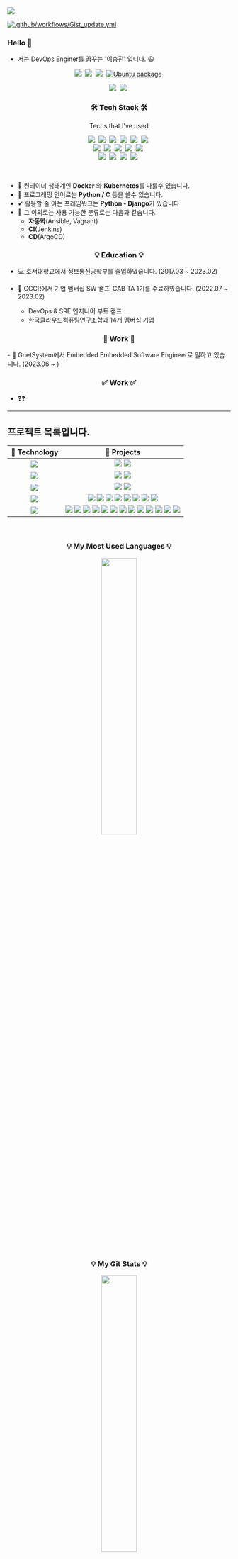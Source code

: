<img src = "https://capsule-render.vercel.app/api?type=waving&width=100%&height=300&text=[%20sjin1105%20]&desc=DevOps%20Enginer&descSize=35&descAlignY=20&descAlign=23&fontAlign=35&fontAlignY=50&color=0:006494,100:1D1E23&fontColor=FFFFFF&fontSize=90&stroke=FFFFFF&strokeWidth=1">

[![.github/workflows/Gist_update.yml](https://github.com/sjin1105/sjin1105/actions/workflows/Gist_update.yml/badge.svg?branch=main)](https://github.com/sjin1105/sjin1105/actions/workflows/Gist_update.yml)

### Hello 👋

- 저는 DevOps Enginer를 꿈꾸는 '이승진' 입니다. 😃

<p align="center">
  <a href="#"><img src="https://hits.seeyoufarm.com/api/count/incr/badge.svg?url=https%3A%2F%2Fgithub.com%2Fsjin1105&count_bg=%2300F3FF&title_bg=%23555555&icon=github.svg&icon_color=%23FFFFFF&title=hits&edge_flat=false"/></a>&nbsp
  <a href="https://code.visualstudio.com/" target="_blank"><img src="https://img.shields.io/badge/IDE-VSCode-%23007ACC?style=flat-square&logo=Visual-studio-code&logoColor=white"></a>&nbsp 
  <a href="https://insider.windows.com/en-us/insidewindows11" target="_blank"><img src="https://img.shields.io/badge/Window-11-%23007ACC?style=flat-square&logo=windows&logoColor=white"></a>&nbsp 
  <a href="https://ubuntu.com/" target="_blank"><img alt="Ubuntu package" src="https://img.shields.io/ubuntu/v/ubuntu-wallpapers/focal?color=%23E95420&label=Ubuntu&logo=Ubuntu&logoColor=white"></a>&nbsp
</p>
    
<p align="center">
  <a href="mailto:sjin110550@gmail.com"><img src="https://img.shields.io/badge/Gmail-d14836?style=flat-square&logo=Gmail&logoColor=white"></a>&nbsp
  <a href="https://sjin1105.site" target="_blank"><img src="https://img.shields.io/static/v1?label=&message=Blog&color=FF5722&logo=Blogger&logoColor=white&labelColor=FF5722"></a>&nbsp
</p>
<h3 align="center">🛠 Tech Stack 🛠</h3>

<p align="center"> Techs that I've used </p>

<p align="center">
  <a href="#"><img src="https://img.shields.io/badge/Python-3766AB?style=flat-square&logo=Python&logoColor=white"></a>&nbsp 
  <a href="#"><img src="https://img.shields.io/badge/C-A8B9CC?style=flat-square&logo=C&logoColor=white"></a>&nbsp 
  <a href="#"><img src="https://img.shields.io/badge/Kubernetes-326CE5?style=flat-square&logo=Kubernetes&logoColor=white"></a>&nbsp 
  <a href="#"><img src="https://img.shields.io/badge/Django-092E20?style=flat-square&logo=Django&logoColor=white"></a>&nbsp 
  <a href="#"><img src="https://img.shields.io/badge/aws-333664?style=flat-square&logo=amazon-aws&logoColor=white"/></a>&nbsp 
  <a href="#"><img src="https://img.shields.io/badge/Notion-000000?style=flat-square&logo=Notion&logoColor=white"></a>&nbsp 
  <br>
  <a href="#"><img src="https://img.shields.io/badge/Linux-FCC624?style=flat-square&logo=Linux&logoColor=white"></a>&nbsp 
  <a href="#"><img src="https://img.shields.io/badge/Docker-2496ED?style=flat-square&logo=Docker&logoColor=white"></a>&nbsp 
  <a href="#"><img src="https://img.shields.io/badge/Jenkins-D24939?style=flat-square&logo=Jenkins&logoColor=white"></a>&nbsp 
  <a href="#"><img src="https://img.shields.io/badge/ArgoCD-EF7B4D?style=flat-square&logo=Argo&logoColor=white"></a>&nbsp 
  <a href="#"><img src="https://img.shields.io/badge/Ansible-EE0000?style=flat-square&logo=Ansible&logoColor=white"></a>&nbsp
  <br>
  <a href="#"><img src="https://img.shields.io/badge/Raspberry Pi-A22846?style=flat-square&logo=Raspberry Pi&logoColor=white"></a>&nbsp 
  <a href="#"><img src="https://img.shields.io/badge/html5-11B48A?style=flat-square&logo=HTML5&logoColor=white"></a>&nbsp 
  <a href="#"><img src="https://img.shields.io/badge/Mysql-E6B91E?style=flat-square&logo=MySql&logoColor=white"></a>&nbsp 
  <a href="#"><img src="https://img.shields.io/badge/Vagrant-1868F2?style=flat-square&logo=Vagrant&logoColor=white"></a>&nbsp 
</p>

<br>

- 🔧 컨테이너 생태계인 **Docker** 와 **Kubernetes**를 다룰수 있습니다.
- 💬 프로그래밍 언어로는 **Python / C** 등을 쓸수 있습니다.
- ✔  활용할 줄 아는 프레임워크는 **Python - Django**가 있습니다
- 🔎 그 이외로는 사용 가능한 분류로는 다음과 같습니다.
  - **자동화**(Ansible, Vagrant)
  - **CI**(Jenkins)
  - **CD**(ArgoCD)

<h3 align="center">💡 Education 💡</h3>

  - 💻 호서대학교에서 정보통신공학부를 졸업하였습니다. (2017.03 ~ 2023.02)
  
  - 📝 CCCR에서 기업 멤버십 SW 캠프_CAB TA 1기를 수료하였습니다. (2022.07 ~ 2023.02)
    - DevOps & SRE 엔지니어 부트 캠프
    - 한국클라우드컴퓨팅연구조합과 14개 멤버십 기업

<h3 align="center">🚀 Work 🚀</h3>
  - 🏦 GnetSystem에서 Embedded Embedded Software Engineer로 일하고 있습니다. (2023.06 ~ )


<h3 align="center">✅ Work ✅</h3>

- ❓❓


-----

## 프로젝트 목록입니다.


| 🔭 **Technology**      | 🚀 **Projects**                         |
|:-------------------------:|:-----------------------------------------:|
| <a href="https://kubernetes.io/" target="_blank"><img src="https://img.shields.io/static/v1?label=&message=Kubernetes&color=053067&logo=Kubernetes&logoColor=FFFFFF"></a> |                                                                                                                                                                  <a href="https://github.com/sjin1105/DevOpsToolChain"><img src="https://img.shields.io/static/v1?label=&message=DevSecOps_Tool_Chain&color=000605&logo=github&logoColor=FFFFFF&labelColor=000605"></a> <a href="https://github.com/sjin1105/ParkingReservationProject-kubernetes"><img src="https://img.shields.io/static/v1?label=&message=ParkingReservationProject&color=000605&logo=github&logoColor=FFFFFF&labelColor=000605"></a>
| <a href="https://www.python.org/" target="_blank"><img src="https://img.shields.io/static/v1?label=&message=Python&color=3C78A9&logo=python&logoColor=FFFFFF"></a> |  <a href="https://github.com/sjin1105/RPi_FaceRecognition"><img src="https://img.shields.io/static/v1?label=&message=RPi_FaceRecognition&color=000605&logo=github&logoColor=FFFFFF&labelColor=000605"></a> <a href="https://github.com/sjin1105/RPi_SnakeGame"><img src="https://img.shields.io/static/v1?label=&message=RPi_SnakeGame&color=000605&logo=github&logoColor=FFFFFF&labelColor=000605"></a>
| <a href="#"><img src="https://img.shields.io/static/v1?label=&message=C&color=3C78A9&logo=C&logoColor=FFFFFF"></a> |                                                  <a href="https://github.com/sjin1105/ATmega128_Game"><img src="https://img.shields.io/static/v1?label=&message=ATmega128_Game&color=000605&logo=github&logoColor=FFFFFF&labelColor=000605"></a> <a href="https://github.com/sjin1105/ATmega128_Code"><img src="https://img.shields.io/static/v1?label=&message=ATmega128_Code&color=000605&logo=github&logoColor=FFFFFF&labelColor=000605"></a>
| <a href="#"><img src="https://img.shields.io/static/v1?label=&message=Project&color=4285F4&logo=Google Drive&logoColor=FFFFFF" target="_blank"></a> |                        <a href="https://docs.google.com/document/d/1u8Z_h7cPjIW7erlKBNpIIDaFmy2va3zDaKUWjd5QTSg/edit?usp=sharing"><img src="https://img.shields.io/static/v1?label=&message=DevSecOps ToolChain (PaaS) 프로젝트.docx&color=000605&logo=Google Drive&logoColor=FFFFFF&labelColor=4285F4"></a> <a href="https://drive.google.com/file/d/1YJ21M69koN-Nr4grtbLaR8dTJUAa-sYu/view?usp=sharing"><img src="https://img.shields.io/static/v1?label=&message=신호처리 프로젝트.pdf&color=000605&logo=Adobe Acrobat Reader&logoColor=FFFFFF&labelColor=EC1C24"></a> <a href="https://drive.google.com/file/d/1FOxeyB1ieussHx4jKFlNGnhZG2LnwCpb/view?usp=sharing"><img src="https://img.shields.io/static/v1?label=&message=주차장 관리 시스템.pdf&color=000605&logo=Adobe Acrobat Reader&logoColor=FFFFFF&labelColor=EC1C24"></a> <a href="https://docs.google.com/presentation/d/1txJqGCnZAUihxidwNFDBEOEa8TJHE5iA/edit?usp=sharing&ouid=107574045576011134997&rtpof=true&sd=true"><img src="https://img.shields.io/static/v1?label=&message=RPi 소켓 통신 프로젝트.ppt&color=000605&logo=Microsoft PowerPoint&logoColor=FFFFFF&labelColor=B7472A"></a> <a href="https://drive.google.com/file/d/17o-g2E86xOQ6sPPc3YPGEJQTvrBnFgFM/view?usp=sharing"><img src="https://img.shields.io/static/v1?label=&message=Django 게시판 프로젝트.pdf&color=000605&logo=Adobe Acrobat Reader&logoColor=FFFFFF&labelColor=EC1C24"></a> <a href="https://drive.google.com/file/d/1ECtWYfqYS7YcOfJ6hoJrwVygxdtV5ZN3/view?usp=sharing"><img src="https://img.shields.io/static/v1?label=&message=클라우드 자동화 프로젝트.pdf&color=000605&logo=Adobe Acrobat Reader&logoColor=FFFFFF&labelColor=EC1C24"></a> <a href="https://drive.google.com/file/d/1StpQOk1WjXqiwNOxFpoOgTOX_SiYCExP/view?usp=sharing"><img src="https://img.shields.io/static/v1?label=&message=시스템 인프라 구축 프로젝트.pdf&color=000605&logo=Adobe Acrobat Reader&logoColor=FFFFFF&labelColor=EC1C24"></a> <a href="https://docs.google.com/presentation/d/1Z6LUi8krFBg9TbP8R_np7NNtNK2X-iGl/edit?usp=sharing&ouid=107574045576011134997&rtpof=true&sd=true"><img src="https://img.shields.io/static/v1?label=&message=마이크로 컨트롤러 ATmega128.ppt&color=000605&logo=Microsoft PowerPoint&logoColor=FFFFFF&labelColor=B7472A"></a> |
| <a href="https://gist.github.com/sjin1105" target="_blank"><img src="https://img.shields.io/static/v1?label=&message=Gist&color=black&logo=github&logoColor=FFFFFF&labelColor=000605"></a> |                                                                                  <a href="https://gist.github.com/sjin1105/223744f7194705c20f429245885780c7"><img src="https://img.shields.io/static/v1?label=&message=Kubernetes harbor Install.md&color=000605&logo=github&logoColor=FFFFFF&labelColor=000605"></a> <a href="https://gist.github.com/sjin1105/8168c811970f6857c0e02303ac278dd7"><img src="https://img.shields.io/static/v1?label=&message=Kubernetes Longhorn Install.md&color=000605&logo=github&logoColor=FFFFFF&labelColor=000605"></a> <a href="https://gist.github.com/sjin1105/12f75d64f052ea533fc2fed5496cd155"><img src="https://img.shields.io/static/v1?label=&message=Kubernetes API (Swagger-ui).md&color=000605&logo=github&logoColor=FFFFFF&labelColor=000605"></a> <a href="https://gist.github.com/sjin1105/76e601ab2b11c1133c901f7d30e7691c"><img src="https://img.shields.io/static/v1?label=&message=Kubernetes Cert-manager, Ingress-Nginx, duckdns.md&color=000605&logo=github&logoColor=FFFFFF&labelColor=000605"></a> <a href="https://gist.github.com/sjin1105/31d48f6be50f27a2ccc7bc8d133d060a"><img src="https://img.shields.io/static/v1?label=&message=Kubernetes Service Account.md&color=000605&logo=github&logoColor=FFFFFF&labelColor=000605"></a> <a href="https://gist.github.com/sjin1105/c4df5597965e4cb9f790bdd1cc2695d4"><img src="https://img.shields.io/static/v1?label=&message=Proxmox Install.md&color=000605&logo=github&logoColor=FFFFFF&labelColor=000605"></a> <a href="https://gist.github.com/sjin1105/35361d4ba6fd080da9a4be90e5a67b48"><img src="https://img.shields.io/static/v1?label=&message=MySQL Operator.md&color=000605&logo=github&logoColor=FFFFFF&labelColor=000605"></a> <a href="https://gist.github.com/sjin1105/b88efb738688f61160fb96e3c5d99b18"><img src="https://img.shields.io/static/v1?label=&message=Base html.md&color=000605&logo=github&logoColor=FFFFFF&labelColor=000605"></a> <a href="https://gist.github.com/sjin1105/489294f252ec5a957d8c66751722939c"><img src="https://img.shields.io/static/v1?label=&message=Python API Requests.md&color=000605&logo=github&logoColor=FFFFFF&labelColor=000605"></a> <a href="https://gist.github.com/sjin1105/8c9fddc5e2e7df4d4d3dcdb058bc839d"><img src="https://img.shields.io/static/v1?label=&message=Kubernetes Delete Force.md&color=000605&logo=github&logoColor=FFFFFF&labelColor=000605"></a> <a href="https://gist.github.com/sjin1105/76856d49c12f5ef25c30d356d4b4a3c0"><img src="https://img.shields.io/static/v1?label=&message=Prometheus Grafana.md&color=000605&logo=github&logoColor=FFFFFF&labelColor=000605"></a> <a href="https://gist.github.com/sjin1105/c9322148a4c849497bca742ded3cddf8"><img src="https://img.shields.io/static/v1?label=&message=Kubernetes Auto Completion.md&color=000605&logo=github&logoColor=FFFFFF&labelColor=000605"></a> <a href="https://gist.github.com/sjin1105/9d582958592e4d25c7f3770d1f619fc0"><img src="https://img.shields.io/static/v1?label=&message=Helm Install.md&color=000605&logo=github&logoColor=FFFFFF&labelColor=000605"></a>

<br>
<h3 align="center">💡 My Most Used Languages 💡</h3>
<p align="center">
  <a href="https://github.com/sjin1105">
    <img align="center" src="https://github-readme-stats.vercel.app/api?username=sjin1105&show_icons=true" width=40%>
  </a>
</p>

<h3 align="center">💡 My Git Stats 💡</h3>
<p align="center">
  <a href="https://github.com/sjin1105">
    <img align="center" src="https://github-readme-stats.vercel.app/api/top-langs/?username=sjin1105&layout=compact&show_icons=true&show_owner=true&hide_title=false&theme=nord" width=40%>
  </a>
</p>

<img src = "https://user-images.githubusercontent.com/76959621/211150504-e0b86bca-5b43-4d52-a620-60722ec763cd.jpg" width=100%>
